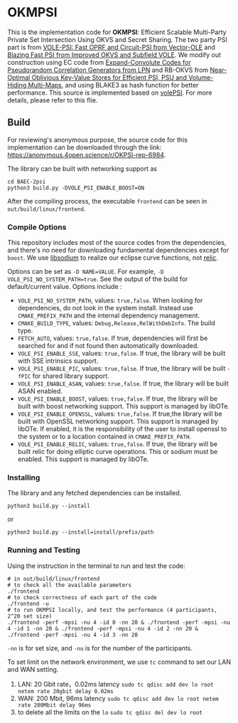 # OKMPSI

This is the implementation code for **OKMPSI**: Efficient Scalable Multi-Party Private Set Intersection Using OKVS and Secret Sharing. The two party PSI part is from [VOLE-PSI: Fast OPRF and Circuit-PSI from Vector-OLE](https://eprint.iacr.org/2021/266) and [Blazing Fast PSI from Improved OKVS and Subfield VOLE](https://eprint.iacr.org/2022/320.pdf). We modify out construction using EC code from [Expand-Convolute Codes for Pseudorandom Correlation Generators from LPN](https://eprint.iacr.org/2023/882) and RB-OKVS from [Near-Optimal Oblivious Key-Value Stores for Efficient PSI, PSU and Volume-Hiding Multi-Maps](https://eprint.iacr.org/2023/903), and using BLAKE3 as hash function for better performance. This source is implemented based on [volePSI](https://github.com/Visa-Research/volepsi). For more details, please refer to this flie.

## Build

For reviewing's anonymous purpose, the source code for this implementation can be downloaded through the link: https://anonymous.4open.science/r/OKPSI-rep-6984.

The library can be built with networking support as

```
cd BAEC-2psi
python3 build.py -DVOLE_PSI_ENABLE_BOOST=ON
```
After the compiling process, the executable `frontend` can be seen in `out/build/linux/frontend`.

### Compile Options
This repository includes most of the source codes from the dependencies, and there's no need for downloading fundamental dependencies except for `boost`. We use [libsodium](https://github.com/osu-crypto/libsodium) to realize our eclipse curve functions, not [relic](https://github.com/relic-toolkit/relic).

Options can be set as `-D NAME=VALUE`. For example, `-D VOLE_PSI_NO_SYSTEM_PATH=true`. See the output of the build for default/current value. Options include :

 * `VOLE_PSI_NO_SYSTEM_PATH`, values: `true,false`.  When looking for dependencies, do not look in the system install. Instead use `CMAKE_PREFIX_PATH` and the internal dependency management.  
* `CMAKE_BUILD_TYPE`, values: `Debug,Release,RelWithDebInfo`. The build type. 
* `FETCH_AUTO`, values: `true,false`. If true, dependencies will first be searched for and if not found then automatically downloaded.
* `VOLE_PSI_ENABLE_SSE`, values: `true,false`. If true, the library will be built with SSE intrinsics support. 
* `VOLE_PSI_ENABLE_PIC`, values: `true,false`. If true, the library will be built `-fPIC` for shared library support. 
* `VOLE_PSI_ENABLE_ASAN`, values: `true,false`. If true, the library will be built ASAN enabled. 
* `VOLE_PSI_ENABLE_BOOST`, values: `true,false`. If true, the library will be built with boost networking support. This support is managed by libOTe. 
* `VOLE_PSI_ENABLE_OPENSSL`, values: `true,false`. If true,the library will be built with OpenSSL networking support. This support is managed by libOTe. If enabled, it is the responsibility of the user to install openssl to the system or to a location contained in `CMAKE_PREFIX_PATH`.
* `VOLE_PSI_ENABLE_RELIC`, values: `true,false`. If true, the library will be built relic for doing elliptic curve operations. This or sodium must be enabled. This support is managed by libOTe. 

### Installing

The library and any fetched dependencies can be installed. 
```shell
python3 build.py --install
```
or 
```shell
python3 build.py --install=install/prefix/path
```

### Running and Testing

Using the instruction in the terminal to run and test the code:

````shell
# in out/build/linux/frontend
# to check all the available parameters
./frontend
# to check correctness of each part of the code
./frontend -u
# to run OKMPSI locally, and test the performance (4 participants, 2^20 set size)
./frontend -perf -mpsi -nu 4 -id 0 -nn 20 & ./frontend -perf -mpsi -nu 4 -id 1 -nn 20 & ./frontend -perf -mpsi -nu 4 -id 2 -nn 20 & ./frontend -perf -mpsi -nu 4 -id 3 -nn 20
````

 `-nn` is for set size,  and `-nu` is for the number of the participants.

To set limit on the network environment, we use `tc` command to set our LAN and WAN setting.

1. LAN: 20 Gbit rate，0.02ms latency
   `sudo tc qdisc add dev lo root netem rate 20gbit delay 0.02ms`
2. WAN: 200 Mbit, 96ms latency
   `sudo tc qdisc add dev lo root netem rate 200Mbit delay 96ms`
3. to delete all the limits on the `lo`
   `sudo tc qdisc del dev lo root`

